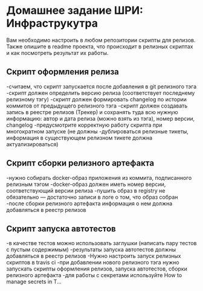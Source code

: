 # Домашнее задание ШРИ: Инфраструкутра

Вам необходимо настроить в любом репозитории скрипты для релизов. Также опишите в readme проекта, что происходит в релизных скриптах и как посмотреть результат их работы.

## Скрипт оформления релиза
-считаем, что скрипт запускается после добавления в git релизного тэга
-скрипт должен определить версию релиза (соответствует последнему релизному тэгу)
-скрипт должен формировать changelog по истории коммитов от предыдущего релизного тэга
-скрипт должен создавать запись в реестре релизов (Трекер) и сохранять туда всю нужную информацию: автор и дата релиза (можно взять из тэга), номер версии, changelog
-предусмотрите корректную работу скрипта при многократном запуске (не должны -дублироваться релизные тикеты, информация в существующем релизном тикете должна актуализироваться)

## Скрипт сборки релизного артефакта
-нужно собирать docker-образ приложения из коммита, подписанного релизным тэгом
-docker-образ должен иметь номер версии, соответствующий версии релиза
-пушить образ в registry не обязательно — достаточно записи в логе о том, что образ собран
-после сборки релизного артефакта информация о нем должна добавляться в реестр релизов

## Скрипт запуска автотестов
-в качестве тестов можно использовать заглушки (написать пару тестов с пустым содержимым)
-результаты запуска автотестов должны добавляться в реестр релизов
-Нужно настроить запуск релизных скриптов в travis ci
-при добавлении нового релизного тэга нужно запускать скрипты оформления релизов, запуска автотестов, сборки релизного артефакта
-для работы с секретами используйте   How to manage secrets in T...